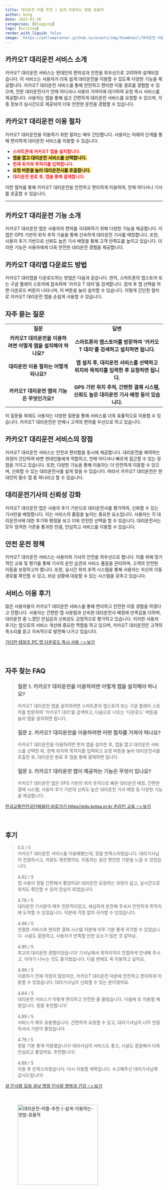 ```yaml
---
title: 대리운전 어플 추천 | 쉽게 이용하는 방법 효율적
author: bing
date: 2025-01-30
categories: [Blogging]
tags: [writing]
render_with_liquid: false
image: 'https://yellowplanner.github.io/assets/img/thumbnail/대리운전-어플-추천-|-쉽게-이용하는-방법-효율적.webp'
---
```



<h2 id='카카오T_대리운전_서비스_소개'>카카오T 대리운전 서비스 소개</h2>

<p>카카오T 대리운전 서비스는 현대인의 편의성과 안전을 최우선으로 고려하여 설계되었습니다. 이 서비스는 사용자가 더욱 쉽게 대리운전을 이용할 수 있도록 다양한 기능을 제공합니다. 카카오T 대리운전 서비스를 통해 안전하고 편리한 이동 경로를 경험할 수 있으며, 전문 대리운전사가 언제 어디서나 사용자 가까이에 대기하여 요청 즉시 서비스를 제공합니다. 사용자는 앱을 통해 쉽고 간편하게 대리운전 서비스를 요청할 수 있으며, 각종 정보가 실시간으로 제공되어 더욱 안전한 운전을 경험할 수 있습니다.</p>

<h2 id='이용_절차'>카카오T 대리운전 이용 절차</h2>

<p>카카오T 대리운전을 이용하기 위한 절차는 매우 간단합니다. 사용자는 아래의 단계를 통해 편리하게 대리운전 서비스를 이용할 수 있습니다:</p>

<ul>
    <li><b><span style="color: #ee2323;">스마트폰에 카카오T 앱을 설치합니다.</span></b></li>
    <li><b><span style="background-color: #ffe066;">앱을 열고 대리운전 서비스를 선택합니다.</span></b></li>
    <li><b><span style="color: #ee2323;">현재 위치와 목적지를 입력합니다.</span></b></li>
    <li><b><span style="background-color: #ffe066;">요청 버튼을 눌러 대리운전사를 호출합니다.</span></b></li>
    <li><b><span style="color: #ee2323;">대리운전 완료 후, 앱을 통해 결제합니다.</span></b></li>
</ul>

<p>이런 절차를 통해 카카오T 대리운전을 안전하고 편리하게 이용하여, 언제 어디서나 기사를 호출할 수 있습니다.</p>

<hr />

<h2 id='기능_소개'>카카오T 대리운전 기능 소개</h2>

<p>카카오T 대리운전 앱은 사용자의 편의를 극대화하기 위해 다양한 기능을 제공합니다. 이 앱은 GPS 기반의 위치 추적 기술을 통해 신속하게 대리운전 기사를 매칭합니다. 또한, 사용자 후기 기반으로 신뢰도 높은 기사 배정을 통해 고객 만족도를 높이고 있습니다. 이러한 기능은 사용자에게 더욱 안전한 대리운전 경험을 제공합니다.</p>

<h2 id='앱_다운로드_방법'>카카오T 대리앱 다운로드 방법</h2>

<p>카카오T 대리앱을 다운로드하는 방법은 다음과 같습니다. 먼저, 스마트폰의 앱스토어 또는 구글 플레이 스토어에 접속하여 '카카오 T 대리'를 검색합니다. 검색 후 앱 선택을 하면 다운로드 버튼이 나타나며, 이 버튼을 눌러 설치할 수 있습니다. 이렇게 간단한 절차로 카카오T 대리운전 앱을 손쉽게 사용할 수 있습니다.</p>

<h2 id='자주_묻는_질문'>자주 묻는 질문</h2>

<table>
    <tr>
        <td style="text-align: center; height: 17px;"><b>질문</b></td>
        <td style="text-align: center; height: 17px;"><b>답변</b></td>
    </tr>
    <tr>
        <td style="text-align: center; height: 17px;"><b>카카오T 대리운전을 이용하려면 어떻게 앱을 설치해야 하나요?</b></td>
        <td style="text-align: center; height: 17px;"><b>스마트폰의 앱스토어를 방문하여 '카카오T 대리'를 검색하고 설치하면 됩니다.</b></td>
    </tr>
    <tr>
        <td style="text-align: center; height: 17px;"><b>대리운전 이용 절차는 어떻게 되나요?</b></td>
        <td style="text-align: center; height: 17px;"><b>앱 설치 후, 대리운전 서비스를 선택하고 위치와 목적지를 입력한 후 요청하면 됩니다.</b></td>
    </tr>
    <tr>
        <td style="text-align: center; height: 17px;"><b>카카오T 대리운전 앱의 기능은 무엇인가요?</b></td>
        <td style="text-align: center; height: 17px;"><b>GPS 기반 위치 추적, 간편한 결제 시스템, 신뢰도 높은 대리운전 기사 배정 등이 있습니다.</b></td>
    </tr>
</table>

<p>이 질문들 외에도 사용자는 다양한 질문을 통해 서비스를 더욱 효율적으로 이용할 수 있습니다. 카카오T 대리운전은 언제나 고객의 편의를 우선으로 하고 있습니다.</p>

<h2 id='결론'>카카오T 대리운전 서비스의 장점</h2>

<p>카카오T 대리운전 서비스는 안전과 편리함을 동시에 제공합니다. 대리운전을 예약하는 과정이 간단하여 바쁜 현대인들에게 적합하고, 언제 어디서나 빠르게 접근할 수 있는 장점을 가지고 있습니다. 또한, 다양한 기능을 통해 이용자는 더 안전하게 이동할 수 있으며, 신뢰할 수 있는 대리운전사를 쉽게 찾을 수 있습니다. 따라서 카카오T 대리운전은 현대인의 필수 앱 중 하나라고 할 수 있습니다.</p>

<h2 id='운전_기사_신뢰성'>대리운전기사의 신뢰성 강화</h2>

<p>카카오T 대리운전 앱은 사용자 후기 기반으로 대리운전사를 평가하여, 신뢰할 수 있는 기사만을 배정합니다. 이는 서비스의 품질을 높이는 중요한 요소입니다. 사용자는 각 대리운전사에 대한 후기와 평점을 보고 더욱 안전한 선택을 할 수 있습니다. 대리운전사는 모두 엄격한 기준을 통과한 만큼, 안심하고 서비스를 이용할 수 있습니다.</p>

<h2 id='안전_운전_정책'>안전 운전 정책</h2>

<p>카카오T 대리운전 서비스는 사용자와 기사의 안전을 최우선으로 합니다. 이를 위해 정기적인 교육 및 평가를 통해 기사의 운전 습관과 서비스 품질을 관리하며, 고객의 안전한 이동을 보장하고자 합니다. 또한, 실시간 위치 추적 시스템을 통해 사용자는 자신의 이동 경로를 확인할 수 있고, 비상 상황에 대응할 수 있는 시스템을 갖추고 있습니다.</p>

<h2 id='서비스_이용_후기'>서비스 이용 후기</h2>

<p>많은 사용자들이 카카오T 대리운전 서비스를 통해 편리하고 안전한 이동 경험을 하였다고 전합니다. 사용자는 간편한 앱 사용법과 신속한 대리운전사 배정에 만족감을 더하며, 대리운전 중 느꼈던 안심감과 신뢰성도 긍정적으로 평가하고 있습니다. 이러한 사용자 후기는 앞으로의 서비스 개선에 중요한 역할을 하고 있으며, 카카오T 대리운전은 고객의 목소리를 듣고 지속적으로 발전해 나가고 있습니다.</p>


<p><a class="click-button" title="가디언 테일즈 PC 앱 다운로드 즉시 사용" href="https://yellowplanner.github.io/posts/%EA%B0%80%EB%94%94%EC%96%B8-%ED%85%8C%EC%9D%BC%EC%A6%88-PC-%EC%95%B1-%EB%8B%A4%EC%9A%B4%EB%A1%9C%EB%93%9C-%EC%A6%89%EC%8B%9C-%EC%82%AC%EC%9A%A9/" rel="dofollow">가디언 테일즈 PC 앱 다운로드 즉시 사용 👈 보기</a></p><br>
<h2 id='자주_찾는_FAQ'>자주 찾는 FAQ</h2>
<div itemscope="" itemtype="https://schema.org/FAQPage"> 
<blockquote> 
<div itemscope="" itemprop="mainEntity" itemtype="https://schema.org/Question"> 
<h3 itemprop="name">질문 1. 카카오T 대리운전을 이용하려면 어떻게 앱을 설치해야 하나요?</h3> 
<div itemscope="" itemprop="acceptedAnswer" itemtype="https://schema.org/Answer"> 
<span itemprop="text"> <p>카카오T 대리운전 앱을 설치하려면 스마트폰의 앱스토어 또는 구글 플레이 스토어를 방문하여 '카카오T 대리'를 검색하고, 다음으로 나오는 '다운로드' 버튼을 눌러 앱을 설치하면 됩니다.</p> </span> 
</div> 
</div> 
<div itemscope="" itemprop="mainEntity" itemtype="https://schema.org/Question"> 
<h3 itemprop="name">질문 2. 카카오T 대리운전을 이용하려면 어떤 절차를 거쳐야 하나요?</h3> 
<div itemscope="" itemprop="acceptedAnswer" itemtype="https://schema.org/Answer"> 
<span itemprop="text"> <p>카카오T 대리운전을 이용하려면 먼저 앱을 설치한 후, 앱을 열고 대리운전 서비스를 선택한 뒤, 현재 위치와 목적지를 입력하고 요청 버튼을 눌러 대리운전사를 호출한 후, 대리운전 완료 후 앱을 통해 결제하면 됩니다.</p> </span> 
</div> 
</div> 
<div itemscope="" itemprop="mainEntity" itemtype="https://schema.org/Question"> 
<h3 itemprop="name">질문 3. 카카오T 대리운전 앱이 제공하는 기능은 무엇이 있나요?</h3> 
<div itemscope="" itemprop="acceptedAnswer" itemtype="https://schema.org/Answer"> 
<span itemprop="text"> <p>카카오T 대리운전 앱은 GPS 기반의 위치 추적으로 빠른 대리운전 매칭, 간편한 결제 시스템, 사용자 후기 기반의 신뢰도 높은 대리운전 기사 배정 등 다양한 기능을 제공합니다.</p> </span> 
</div> 
</div> 
</blockquote> 
</div>
<p><a class="click-button" title="한국교통안전공단배움터 바로가기 https//edu.kotsa.or.kr 온라인 교육" href="https://yellowplanner.github.io/posts/%ED%95%9C%EA%B5%AD%EA%B5%90%ED%86%B5%EC%95%88%EC%A0%84%EA%B3%B5%EB%8B%A8%EB%B0%B0%EC%9B%80%ED%84%B0-%EB%B0%94%EB%A1%9C%EA%B0%80%EA%B8%B0-httpsedu.kotsa.or.kr-%EC%98%A8%EB%9D%BC%EC%9D%B8-%EA%B5%90%EC%9C%A1/" rel="dofollow">한국교통안전공단배움터 바로가기 https//edu.kotsa.or.kr 온라인 교육 👈 보기</a></p><br>
<h2 id='후기'>후기</h2>
<div itemscope itemtype="https://schema.org/Product">
  <blockquote>
  <div itemprop="review" itemscope itemtype="https://schema.org/Review">
      <div itemprop="reviewRating" itemscope itemtype="https://schema.org/Rating"> <span itemprop="ratingValue">5.0</span> / <span itemprop="bestRating">5</span> </div>
      <span itemprop="reviewBody">카카오T 대리운전 서비스를 이용해봤는데, 정말 만족스러웠습니다. 대리기사님이 친절하시고, 차량도 깨끗했어요. 이동하는 동안 편안한 기분을 느낄 수 있었습니다.</span>
  </div>
  <br>
  <div itemprop="review" itemscope itemtype="https://schema.org/Review">
      <div itemprop="reviewRating" itemscope itemtype="https://schema.org/Rating"> <span itemprop="ratingValue">4.92</span> / <span itemprop="bestRating">5</span> </div>
      <span itemprop="reviewBody">앱 사용이 정말 간편해서 좋았어요! 대리운전 요청하는 과정이 쉽고, 실시간으로 위치도 확인할 수 있어 안심이 되었습니다.</span>
  </div>
  <br>
  <div itemprop="review" itemscope itemtype="https://schema.org/Review">
      <div itemprop="reviewRating" itemscope itemtype="https://schema.org/Rating"> <span itemprop="ratingValue">4.79</span> / <span itemprop="bestRating">5</span> </div>
      <span itemprop="reviewBody">대리운전 기사분이 매우 전문적이었고, 세심하게 운전해 주셔서 안전하게 목적지에 도착할 수 있었습니다. 덕분에 걱정 없이 귀가할 수 있었습니다.</span>
  </div>
  <br>
  <div itemprop="review" itemscope itemtype="https://schema.org/Review">
      <div itemprop="reviewRating" itemscope itemtype="https://schema.org/Rating"> <span itemprop="ratingValue">4.96</span> / <span itemprop="bestRating">5</span> </div>
      <span itemprop="reviewBody">친절한 서비스와 편리한 결제 시스템 덕분에 아주 기분 좋게 귀가할 수 있었습니다. 시설도 깔끔하고, 사용자가 만족할 만한 요소가 많은 것 같아요.</span>
  </div>
  <br>
  <div itemprop="review" itemscope itemtype="https://schema.org/Review">
      <div itemprop="reviewRating" itemscope itemtype="https://schema.org/Rating"> <span itemprop="ratingValue">4.95</span> / <span itemprop="bestRating">5</span> </div>
      <span itemprop="reviewBody">최고의 대리운전 경험이었습니다! 기사님께서 목적지까지 친절하게 안내해 주시고, 이야기 나누는 것도 즐거웠습니다. 다음 번에도 꼭 이용하고 싶어요.</span>
  </div>
  <br>
  <div itemprop="review" itemscope itemtype="https://schema.org/Review">
      <div itemprop="reviewRating" itemscope itemtype="https://schema.org/Rating"> <span itemprop="ratingValue">4.96</span> / <span itemprop="bestRating">5</span> </div>
      <span itemprop="reviewBody">이용하기 전에 걱정이 많았지만, 카카오T 대리운전 덕분에 안전하고 편리하게 이동할 수 있었습니다. 대리기사님이 신뢰할 수 있는 분이었어요.</span>
  </div>
  <br>
  <div itemprop="review" itemscope itemtype="https://schema.org/Review">
      <div itemprop="reviewRating" itemscope itemtype="https://schema.org/Rating"> <span itemprop="ratingValue">4.84</span> / <span itemprop="bestRating">5</span> </div>
      <span itemprop="reviewBody">대리운전 서비스가 이렇게 편리하고 안전한 줄 몰랐습니다. 다음에 또 이용할 예정입니다. 정말 추천합니다!</span>
  </div>
  <br>
  <div itemprop="review" itemscope itemtype="https://schema.org/Review">
      <div itemprop="reviewRating" itemscope itemtype="https://schema.org/Rating"> <span itemprop="ratingValue">4.89</span> / <span itemprop="bestRating">5</span> </div>
      <span itemprop="reviewBody">서비스가 매우 유용했습니다. 간편하게 요청할 수 있고, 대리기사님이 너무 친절하셔서 기분이 좋았습니다.</span>
  </div>
  <br>
  <div itemprop="review" itemscope itemtype="https://schema.org/Review">
      <div itemprop="reviewRating" itemscope itemtype="https://schema.org/Rating"> <span itemprop="ratingValue">4.79</span> / <span itemprop="bestRating">5</span> </div>
      <span itemprop="reviewBody">정말 기분 좋게 이용했습니다! 대리사님이 서비스도 좋고, 시설도 깔끔해서 더욱 안심되고 좋았어요. 추천합니다!</span>
  </div>
  <br>
  <div itemprop="review" itemscope itemtype="https://schema.org/Review">
      <div itemprop="reviewRating" itemscope itemtype="https://schema.org/Rating"> <span itemprop="ratingValue">4.88</span> / <span itemprop="bestRating">5</span> </div>
      <span itemprop="reviewBody">이용 후 만족스러웠습니다. 다시 이용할 계획입니다. 수고해주신 대리기사님께 감사드립니다!</span>
  </div>
  </blockquote>
</div>
<p><a class="click-button" title="설 인사말 모음 설날 명절 인사말 행복과 건강" href="https://yellowplanner.github.io/posts/%EC%84%A4-%EC%9D%B8%EC%82%AC%EB%A7%90-%EB%AA%A8%EC%9D%8C-%EC%84%A4%EB%82%A0-%EB%AA%85%EC%A0%88-%EC%9D%B8%EC%82%AC%EB%A7%90-%ED%96%89%EB%B3%B5%EA%B3%BC-%EA%B1%B4%EA%B0%95/" rel="dofollow">설 인사말 모음 설날 명절 인사말 행복과 건강 👈 보기</a></p><br>
<figure class="image"><img src="https://yellowplanner.github.io/assets/img/thumbnail/대리운전-어플-추천-|-쉽게-이용하는-방법-효율적.webp" alt="대리운전-어플-추천-|-쉽게-이용하는-방법-효율적" width="256" height="256"></figure>